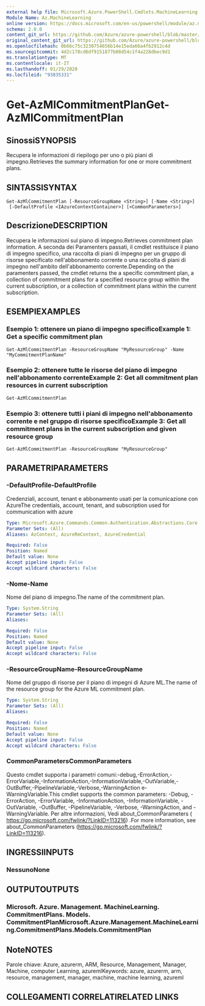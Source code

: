 ```yaml
---
external help file: Microsoft.Azure.PowerShell.Cmdlets.MachineLearning.dll-Help.xml
Module Name: Az.MachineLearning
online version: https://docs.microsoft.com/en-us/powershell/module/az.machinelearning/get-azmlcommitmentplan
schema: 2.0.0
content_git_url: https://github.com/Azure/azure-powershell/blob/master/src/MachineLearning/MachineLearning/help/Get-AzMlCommitmentPlan.md
original_content_git_url: https://github.com/Azure/azure-powershell/blob/master/src/MachineLearning/MachineLearning/help/Get-AzMlCommitmentPlan.md
ms.openlocfilehash: 0b66c75c3230754656b14e15eda66a4fb2912c4d
ms.sourcegitcommit: 4d2c178cd6df9151877b08d54c1f4a228dbec9d1
ms.translationtype: MT
ms.contentlocale: it-IT
ms.lasthandoff: 01/29/2020
ms.locfileid: "93835331"
---
```

# <span data-ttu-id="762f7-101">Get-AzMlCommitmentPlan</span><span class="sxs-lookup"><span data-stu-id="762f7-101">Get-AzMlCommitmentPlan</span></span>

## <span data-ttu-id="762f7-102">Sinossi</span><span class="sxs-lookup"><span data-stu-id="762f7-102">SYNOPSIS</span></span>
<span data-ttu-id="762f7-103">Recupera le informazioni di riepilogo per uno o più piani di impegno.</span><span class="sxs-lookup"><span data-stu-id="762f7-103">Retrieves the summary information for one or more commitment plans.</span></span>

## <span data-ttu-id="762f7-104">SINTASSI</span><span class="sxs-lookup"><span data-stu-id="762f7-104">SYNTAX</span></span>

```
Get-AzMlCommitmentPlan [-ResourceGroupName <String>] [-Name <String>]
 [-DefaultProfile <IAzureContextContainer>] [<CommonParameters>]
```

## <span data-ttu-id="762f7-105">Descrizione</span><span class="sxs-lookup"><span data-stu-id="762f7-105">DESCRIPTION</span></span>
<span data-ttu-id="762f7-106">Recupera le informazioni sul piano di impegno.</span><span class="sxs-lookup"><span data-stu-id="762f7-106">Retrieves commitment plan information.</span></span>
<span data-ttu-id="762f7-107">A seconda dei Paramenters passati, il cmdlet restituisce il piano di impegno specifico, una raccolta di piani di impegno per un gruppo di risorse specificato nell'abbonamento corrente o una raccolta di piani di impegno nell'ambito dell'abbonamento corrente.</span><span class="sxs-lookup"><span data-stu-id="762f7-107">Depending on the paramenters passed, the cmdlet returns the a specific commitment plan, a collection of commitment plans for a specified resource group within the current subscription, or a collection of commitment plans within the current subscription.</span></span>

## <span data-ttu-id="762f7-108">ESEMPI</span><span class="sxs-lookup"><span data-stu-id="762f7-108">EXAMPLES</span></span>

### <span data-ttu-id="762f7-109">Esempio 1: ottenere un piano di impegno specifico</span><span class="sxs-lookup"><span data-stu-id="762f7-109">Example 1: Get a specific commitment plan</span></span>
```
Get-AzMlCommitmentPlan -ResourceGroupName "MyResourceGroup" -Name "MyCommitmentPlanName"
```

### <span data-ttu-id="762f7-110">Esempio 2: ottenere tutte le risorse del piano di impegno nell'abbonamento corrente</span><span class="sxs-lookup"><span data-stu-id="762f7-110">Example 2: Get all commitment plan resources in current subscription</span></span>
```
Get-AzMlCommitmentPlan
```

### <span data-ttu-id="762f7-111">Esempio 3: ottenere tutti i piani di impegno nell'abbonamento corrente e nel gruppo di risorse specifico</span><span class="sxs-lookup"><span data-stu-id="762f7-111">Example 3: Get all commitment plans in the current subscription and given resource group</span></span>
```
Get-AzMlCommitmentPlan -ResourceGroupName "MyResourceGroup"
```

## <span data-ttu-id="762f7-112">PARAMETRI</span><span class="sxs-lookup"><span data-stu-id="762f7-112">PARAMETERS</span></span>

### <span data-ttu-id="762f7-113">-DefaultProfile</span><span class="sxs-lookup"><span data-stu-id="762f7-113">-DefaultProfile</span></span>
<span data-ttu-id="762f7-114">Credenziali, account, tenant e abbonamento usati per la comunicazione con Azure</span><span class="sxs-lookup"><span data-stu-id="762f7-114">The credentials, account, tenant, and subscription used for communication with azure</span></span>

```yaml
Type: Microsoft.Azure.Commands.Common.Authentication.Abstractions.Core.IAzureContextContainer
Parameter Sets: (All)
Aliases: AzContext, AzureRmContext, AzureCredential

Required: False
Position: Named
Default value: None
Accept pipeline input: False
Accept wildcard characters: False
```

### <span data-ttu-id="762f7-115">-Nome</span><span class="sxs-lookup"><span data-stu-id="762f7-115">-Name</span></span>
<span data-ttu-id="762f7-116">Nome del piano di impegno.</span><span class="sxs-lookup"><span data-stu-id="762f7-116">The name of the commitment plan.</span></span>

```yaml
Type: System.String
Parameter Sets: (All)
Aliases:

Required: False
Position: Named
Default value: None
Accept pipeline input: False
Accept wildcard characters: False
```

### <span data-ttu-id="762f7-117">-ResourceGroupName</span><span class="sxs-lookup"><span data-stu-id="762f7-117">-ResourceGroupName</span></span>
<span data-ttu-id="762f7-118">Nome del gruppo di risorse per il piano di impegni di Azure ML.</span><span class="sxs-lookup"><span data-stu-id="762f7-118">The name of the resource group for the Azure ML commitment plan.</span></span>

```yaml
Type: System.String
Parameter Sets: (All)
Aliases:

Required: False
Position: Named
Default value: None
Accept pipeline input: False
Accept wildcard characters: False
```

### <span data-ttu-id="762f7-119">CommonParameters</span><span class="sxs-lookup"><span data-stu-id="762f7-119">CommonParameters</span></span>
<span data-ttu-id="762f7-120">Questo cmdlet supporta i parametri comuni:-debug,-ErrorAction,-ErrorVariable,-InformationAction,-InformationVariable,-OutVariable,-OutBuffer,-PipelineVariable,-Verbose,-WarningAction e-WarningVariable.</span><span class="sxs-lookup"><span data-stu-id="762f7-120">This cmdlet supports the common parameters: -Debug, -ErrorAction, -ErrorVariable, -InformationAction, -InformationVariable, -OutVariable, -OutBuffer, -PipelineVariable, -Verbose, -WarningAction, and -WarningVariable.</span></span> <span data-ttu-id="762f7-121">Per altre informazioni, Vedi about_CommonParameters ( https://go.microsoft.com/fwlink/?LinkID=113216) .</span><span class="sxs-lookup"><span data-stu-id="762f7-121">For more information, see about_CommonParameters (https://go.microsoft.com/fwlink/?LinkID=113216).</span></span>

## <span data-ttu-id="762f7-122">INGRESSI</span><span class="sxs-lookup"><span data-stu-id="762f7-122">INPUTS</span></span>

### <span data-ttu-id="762f7-123">Nessuno</span><span class="sxs-lookup"><span data-stu-id="762f7-123">None</span></span>

## <span data-ttu-id="762f7-124">OUTPUT</span><span class="sxs-lookup"><span data-stu-id="762f7-124">OUTPUTS</span></span>

### <span data-ttu-id="762f7-125">Microsoft. Azure. Management. MachineLearning. CommitmentPlans. Models. CommitmentPlan</span><span class="sxs-lookup"><span data-stu-id="762f7-125">Microsoft.Azure.Management.MachineLearning.CommitmentPlans.Models.CommitmentPlan</span></span>

## <span data-ttu-id="762f7-126">Note</span><span class="sxs-lookup"><span data-stu-id="762f7-126">NOTES</span></span>
<span data-ttu-id="762f7-127">Parole chiave: Azure, azurerm, ARM, Resource, Management, Manager, Machine, computer Learning, azureml</span><span class="sxs-lookup"><span data-stu-id="762f7-127">Keywords: azure, azurerm, arm, resource, management, manager, machine, machine learning, azureml</span></span>

## <span data-ttu-id="762f7-128">COLLEGAMENTI CORRELATI</span><span class="sxs-lookup"><span data-stu-id="762f7-128">RELATED LINKS</span></span>
